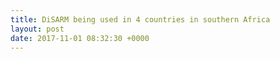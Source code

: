 ```yaml
---
title: DiSARM being used in 4 countries in southern Africa
layout: post
date: 2017-11-01 08:32:30 +0000
---
```


